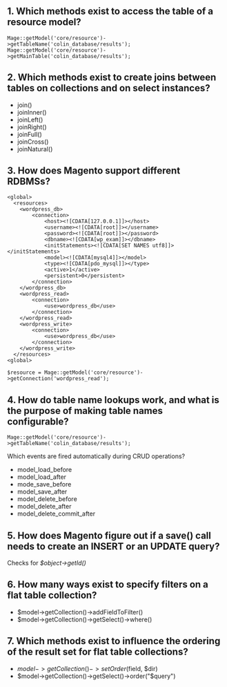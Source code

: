 ## 1.  Which methods exist to access the table of a resource model?

    Mage::getModel('core/resource')->getTableName('colin_database/results');
    Mage::getModel('core/resource')->getMainTable('colin_database/results');

## 2. Which methods exist to create joins between tables on collections and on select instances?

- join()
- joinInner()
- joinLeft()
- joinRight()
- joinFull()
- joinCross()
- joinNatural()

## 3. How does Magento support different RDBMSs?

    <global>
      <resources>
        <wordpress_db>
            <connection>
                <host><![CDATA[127.0.0.1]]></host>
                <username><![CDATA[root]]></username>
                <password><![CDATA[root]]></password>
                <dbname><![CDATA[wp_exam]]></dbname>
                <initStatements><![CDATA[SET NAMES utf8]]></initStatements>
                <model><![CDATA[mysql4]]></model>
                <type><![CDATA[pdo_mysql]]></type>
                <active>1</active>
                <persistent>0</persistent>
            </connection>
        </wordpress_db>
        <wordpress_read>
            <connection>
                <use>wordpress_db</use>
            </connection>
        </wordpress_read>
        <wordpress_write>
            <connection>
                <use>wordpress_db</use>
            </connection>
        </wordpress_write>
      </resources>
    <global>

    $resource = Mage::getModel('core/resource')->getConnection('wordpress_read');


## 4. How do table name lookups work, and what is the purpose of making table names configurable?

    Mage::getModel('core/resource')->getTableName('colin_database/results');

Which events are fired automatically during CRUD operations?

- model_load_before
- model_load_after
- mode_save_before
- model_save_after
- model_delete_before
- model_delete_after
- model_delete_commit_after

## 5. How does Magento figure out if a save() call needs to create an INSERT or an UPDATE query?

Checks for *$object->getId()*

## 6. How many ways exist to specify filters on a flat table collection?

- $model->getCollection()->addFieldToFilter()
- $model->getCollection()->getSelect()->where()


## 7. Which methods exist to influence the ordering of the result set for flat table collections?

- $model->getCollection()->setOrder($field, $dir)
- $model->getCollection()->getSelect()->order("$query")
